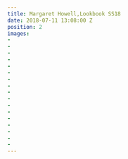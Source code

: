 ```yaml
---
title: Margaret Howell,Lookbook SS18
date: 2018-07-11 13:08:00 Z
position: 2
images:
- 
- 
- 
- 
- 
- 
- 
- 
- 
- 
- 
- 
- 
- 
- 
- 
- 
---
```


